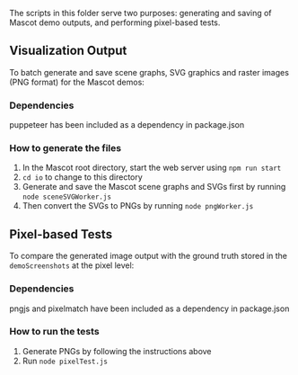 <!-- npm install sharp jsdom
node io.js -->
The scripts in this folder serve two purposes: generating and saving of Mascot demo outputs, and performing pixel-based tests.

## Visualization Output
To batch generate and save scene graphs, SVG graphics and raster images (PNG format) for the Mascot demos:

### Dependencies
puppeteer has been included as a dependency in package.json

### How to generate the files
1. In the Mascot root directory, start the web server using `npm run start`
2. `cd io` to change to this directory 
3. Generate and save the Mascot scene graphs and SVGs first by running `node sceneSVGWorker.js`
4. Then convert the SVGs to PNGs by running `node pngWorker.js`

## Pixel-based Tests
To compare the generated image output with the ground truth stored in the `demoScreenshots` at the pixel level:

### Dependencies
pngjs and pixelmatch have been included as a dependency in package.json

### How to run the tests
1. Generate PNGs by following the instructions above
2. Run `node pixelTest.js`